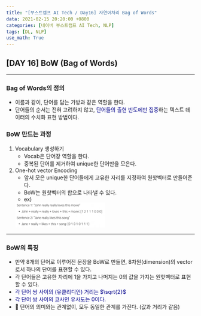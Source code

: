 ```yaml
---
title: "[부스트캠프 AI Tech / Day16] 자연어처리 Bag of Words"
data: 2021-02-15 20:20:00 +0800
categories: [네이버 부스트캠프 AI Tech, NLP]
tags: [DL, NLP]
use_math: True
---
```



## **[DAY 16] BoW (Bag of Words)**

---

### Bag of Words의 정의

- 이름과 같이, 단어를 담는 가방과 같은 역할을 한다.
- 단어들의 순서는 전혀 고려하지 않고, <span style="color:darkblue">단어들의 출현 빈도에만 집중</span>하는 텍스트 데이터의 수치화 표현 방법이다.

### BoW 만드는 과정

1. Vocabulary 생성하기
   - Vocab은 단어장 역할을 한다.
   - 중복된 단어를 제거하여 unique한 단어만을 모은다.
2. One-hot vector Encoding
   - 앞서 모은 unique한 단어들에게 고유한 자리를 지정하여 원핫벡터로 만들어준다.
   - BoW는 원핫벡터의 합으로 나타낼 수 있다.
   - ex)
    <img src=2021-02-17-06-01-15.png width=50%>

---

### BoW의 특징

- 만약 8개의 단어로 이루어진 문장을 BoW로 만들면, 8차원(dimension)의 vector로서 하나의 단어를 표현할 수 있다.
- 각 단어들은 고유한 자리에 1을 가지고 나머지는 0의 값을 가지는 원핫벡터로 표현할 수 있다.
- <span style="color:darkblue">각 단어 쌍 사이의 (유클리디언) 거리는 $\sqrt{2}$</span>
- <span style="color:darkblue">각 단어 쌍 사이의 코사인 유사도는 0이다.</span>
- 📌 단어의 의미와는 관계없이, 모두 동일한 관계를 가진다. (값과 거리가 같음)
